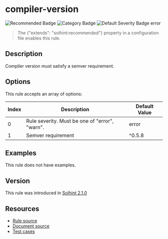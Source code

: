 <!---
This is a dynamically generated file. Do not edit manually.
date:        Sat, 24 Aug 2019 01:45:09 GMT
author:      "Peter Chung <touhonoob@gmail.com>"
--->

# compiler-version
![Recommended Badge](https://img.shields.io/badge/-Recommended-brightgreen)
![Category Badge](https://img.shields.io/badge/-Security%20Rules-informational)
![Default Severity Badge error](https://img.shields.io/badge/Default%20Severity-error-red)
> The {"extends": "solhint:recommended"} property in a configuration file enables this rule.


## Description
Compiler version must satisfy a semver requirement.

## Options
This rule accepts an array of options:

| Index | Description                                    | Default Value |
| ----- | ---------------------------------------------- | ------------- |
| 0     | Rule severity. Must be one of "error", "warn". | error         |
| 1     | Semver requirement                             | ^0.5.8        |


## Examples
This rule does not have examples.

## Version
This rule was introduced in [Solhint 2.1.0](https://github.com/protofire/solhint/tree/v2.1.0)

## Resources
- [Rule source](https://github.com/protofire/solhint/tree/master/lib/rules/security/compiler-version.js)
- [Document source](https://github.com/protofire/solhint/tree/master/docs/rules/security/compiler-version.md)
- [Test cases](https://github.com/protofire/solhint/tree/master/test/rules/security/compiler-version.js)
